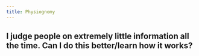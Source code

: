 ```yaml
---
title: Physiognomy
---
```


## I judge people on extremely little information all the time. Can I do this better/learn how it works?

## 
